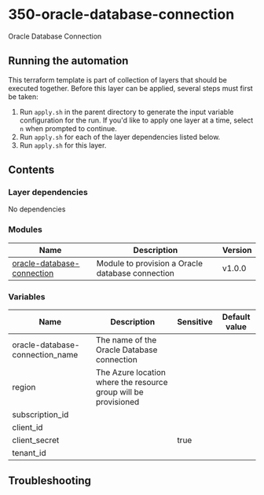 # 350-oracle-database-connection

Oracle Database Connection

## Running the automation

This terraform template is part of collection of layers that should be executed together. Before this layer
can be applied, several steps must first be taken:

1. Run `apply.sh` in the parent directory to generate the input variable configuration for the run. If you'd like to apply one layer at a time, select `n` when prompted to continue.
2. Run `apply.sh` for each of the layer dependencies listed below.
3. Run `apply.sh` for this layer.

## Contents

### Layer dependencies


No dependencies

### Modules

| Name | Description | Version |
|------|-------------|---------|
| [oracle-database-connection](https://github.com/Client-Engineering-Industry-Squad-1/terraform-oracle-database-connection) | Module to provision a Oracle database connection | v1.0.0 |

### Variables

| Name | Description | Sensitive | Default value |
|------|-------------|-----------|---------------|
| oracle-database-connection_name | The name of the Oracle Database connection |  |  |
| region | The Azure location where the resource group will be provisioned |  |  |
| subscription_id |  |  |  |
| client_id |  |  |  |
| client_secret |  | true |  |
| tenant_id |  |  |  |

## Troubleshooting

